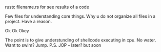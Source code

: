 rustc filename.rs for see results of a code

Few files for understanding core things. Why u do not organize all files in a project. Have a reason. 

Ok Ok Okey

The point is to give understunding of shellcode executing in cpu. No water. Want to swim? Jump. P.S. JOP - later? but soon

